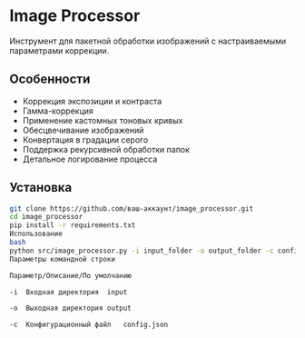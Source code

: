 # Image Processor

Инструмент для пакетной обработки изображений с настраиваемыми параметрами коррекции.

## Особенности
- Коррекция экспозиции и контраста
- Гамма-коррекция
- Применение кастомных тоновых кривых
- Обесцвечивание изображений
- Конвертация в градации серого
- Поддержка рекурсивной обработки папок
- Детальное логирование процесса

## Установка
```bash
git clone https://github.com/ваш-аккаунт/image_processor.git
cd image_processor
pip install -r requirements.txt
Использование
bash
python src/image_processor.py -i input_folder -o output_folder -c config.json
Параметры командной строки

Параметр/Описание/По умолчанию

-i	Входная директория	input

-o	Выходная директория	output

-c	Конфигурационный файл	config.json
